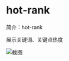 # hot-rank

简介：hot-rank

展示关键词、关键点热度

![截图](https://img.alicdn.com/tfs/TB16dHroBsmBKNjSZFsXXaXSVXa-2246-1120.png)
